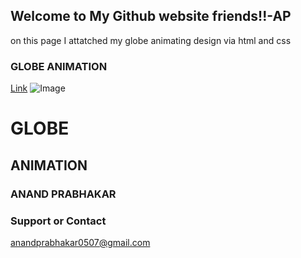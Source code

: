 ## Welcome to My Github website friends!!-AP
on this page I attatched my globe animating design via html and css

### GLOBE ANIMATION

[Link](https://github.com/anandprabhakar0507/Globe-model-creation-using-html-css-js/settings)
![Image](http://1.gravatar.com/avatar/9bdd2d68ddb5f9c6c6584440e61a03db)

# GLOBE
## ANIMATION
### ANAND PRABHAKAR







### Support or Contact
anandprabhakar0507@gmail.com

